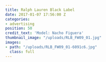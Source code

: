 ```yaml
---
title: Ralph Lauren Black Label
date: 2017-01-07 17:56:00 Z
categories:
- advertising
position: 50
credit_text: 'Model: Nacho Figuera'
thumbnail_image: "/uploads/RLB_FW09_01.jpg"
images:
- path: "/uploads/RLB_FW09_01-6091c6.jpg"
  class: full
---
```


